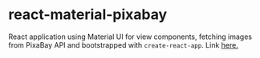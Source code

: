 # react-material-pixabay

React application using Material UI for view components, fetching images from PixaBay API and bootstrapped with `create-react-app`. Link [here.](https://l0rdcafe.github.io/react-material-pixabay)